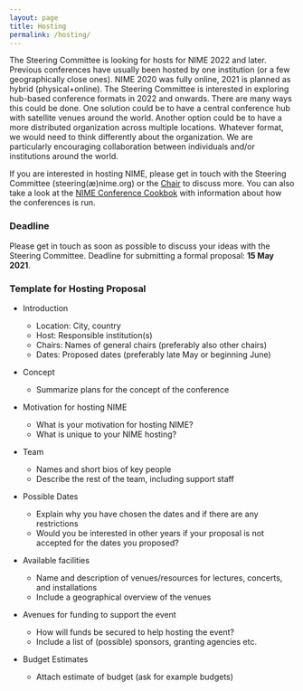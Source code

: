 ```yaml
---
layout: page
title: Hosting
permalink: /hosting/
---
```


The Steering Committee is looking for hosts for NIME 2022 and later. Previous conferences have usually been hosted by one institution (or a few geographically close ones). NIME 2020 was fully online, 2021 is planned as hybrid (physical+online). The Steering Committee is interested in exploring hub-based conference formats in 2022 and onwards. There are many ways this could be done. One solution could be to have a central conference hub with satellite venues around the world. Another option could be to have a more distributed organization across multiple locations. Whatever format, we would need to think differently about the organization. We are particularly encouraging collaboration between individuals and/or institutions around the world.

If you are interested in hosting NIME, please get in touch with the Steering Committee (steering(æ)nime.org) or the [Chair](https://people.uio.no/alexanje) to discuss more. You can also take a look at the [NIME Conference Cookbok](https://nime.gitbook.io/conference-cookbok/) with information about how the conferences is run.

### Deadline

Please get in touch as soon as possible to discuss your ideas with the Steering Committee. Deadline for submitting a formal proposal: **15 May 2021**.


### Template for Hosting Proposal

- Introduction
    - Location: City, country
    - Host: Responsible institution(s)
    - Chairs: Names of general chairs (preferably also other chairs)
    - Dates: Proposed dates (preferably late May or beginning June)

- Concept
    - Summarize plans for the concept of the conference

- Motivation for hosting NIME
    - What is your motivation for hosting NIME?
    - What is unique to your NIME hosting?

- Team
   - Names and short bios of key people
   - Describe the rest of the team, including support staff

- Possible Dates
    - Explain why you have chosen the dates and if there are any restrictions
    - Would you be interested in other years if your proposal is not accepted for the dates you proposed?

- Available facilities
    - Name and description of venues/resources for lectures, concerts, and installations
    - Include a geographical overview of the venues

- Avenues for funding to support the event
    - How will funds be secured to help hosting the event?
    - Include a list of (possible) sponsors, granting agencies etc.

- Budget Estimates
    - Attach estimate of budget (ask for example budgets)
